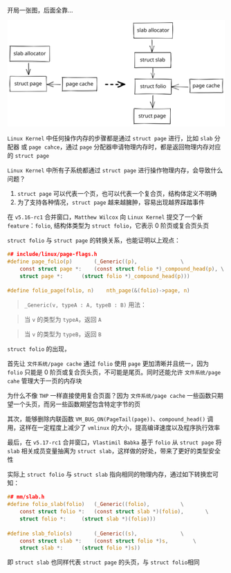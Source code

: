 开局一张图，后面全靠...

![folio outline](../resources/picture/folio.excalidraw.svg)

`Linux Kernel` 中任何操作内存的步骤都是通过 `struct page` 进行，比如 `slab` 分配器 或 `page cahce`，通过 `page` 分配器申请物理内存时，都是返回物理内存对应的 `struct page`

`Linux Kernel` 中所有子系统都通过 `struct page` 进行操作物理内存，会导致什么问题？

1. `struct page` 可以代表一个页，也可以代表一个复合页，结构体定义不明确
2. 为了支持各种情况，`struct page` 越来越臃肿，容易出现越界踩踏事件

在 `v5.16-rc1` 合并窗口，`Matthew Wilcox` 向 `Linux Kernel` 提交了一个新 `feature`：`folio`, 结构体类型为 `struct folio`，它表示 0 阶页或复合页头页

`struct folio` 与 `struct page` 的转换关系，也能证明以上观点：

```c
## include/linux/page-flags.h
#define page_folio(p)		(_Generic((p),				\
	const struct page *:	(const struct folio *)_compound_head(p), \
	struct page *:		(struct folio *)_compound_head(p)))

#define folio_page(folio, n)	nth_page(&(folio)->page, n)
```

> `_Generic(v, typeA : A, typeB : B)` 用法：

> 当 `v` 的类型为 `typeA`，返回 `A`

> 当 `v` 的类型为 `typeB`，返回 `B`

`struct folio` 的出现，

首先让 `文件系统/page cache` 通过 `folio` 使用 `page` 更加清晰并且统一，因为 `folio` 只能是 0 阶页或复合页头页，不可能是尾页。同时还能允许 `文件系统/page cahe` 管理大于一页的内存块

为什么不像 `THP` 一样直接使用复合页面？因为 `文件系统/page cache` 一些函数只期望一个头页，而另一些函数期望包含特定字节的页

其次，能够删除内联函数 `VM_BUG_ON(PageTail(page))`、`compound_head()` 调用，这样在一定程度上减少了 `vmlinux` 的大小，提高编译速度以及程序执行效率

最后，在 `v5.17-rc1` 合并窗口，`Vlastimil Babka` 基于 `folio` 从 `struct page` 将 `slab` 相关成员变量抽离为 `struct slab`，这样做的好处，带来了更好的类型安全性

实际上 `struct folio` 与 `struct slab` 指向相同的物理内存，通过如下转换宏可知：

```c
## mm/slab.h
#define folio_slab(folio)	(_Generic((folio),			\
	const struct folio *:	(const struct slab *)(folio),		\
	struct folio *:		(struct slab *)(folio)))

#define slab_folio(s)		(_Generic((s),				\
	const struct slab *:	(const struct folio *)s,		\
	struct slab *:		(struct folio *)s))
```

即 `struct slab` 也同样代表 `struct page` 的头页，与 `struct folio`相同
